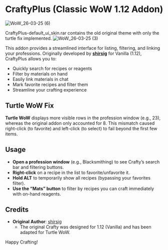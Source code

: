 # CraftyPlus (Classic WoW 1.12 Addon)

![WoW_26-03-25 (6)](https://github.com/user-attachments/assets/2c4451f3-06af-449d-9dc6-f52d3ea80943)

CraftyPlus-default_ui_skin.rar contains the old original theme with only the turtle fix implemented.
![WoW_26-03-25 (3)](https://github.com/user-attachments/assets/d45dc1be-72b8-4882-a9eb-6c9340b160be)

This addon provides a streamlined interface for listing, filtering, and linking your professions. Originally developed by **[shirsig](https://github.com/shirsig/crafty)** for Vanilla (1.12), CraftyPlus allows you to:

- Quickly search for recipes or reagents  
- Filter by materials on hand  
- Easily link materials in chat  
- Mark favorite recipes and filter them  
- Streamline your crafting experience  

## Turtle WoW Fix

**Turtle WoW** displays more visible rows in the profession window (e.g., 23), whereas the original addon only accounted for 8. This mismatch caused right-click (to favorite) and left-click (to select) to fail beyond the first few items.  

## Usage

- **Open a profession window** (e.g., Blacksmithing) to see Crafty’s search bar and filtering buttons.  
- **Right-click** on a recipe in the list to favorite/unfavorite it.  
- **Hold ALT** to temporarily show all recipes (bypassing your favorites filter).  
- **Use the “Mats” button** to filter by recipes you can craft immediately with on-hand reagents.

## Credits

- **Original Author**: [shirsig](https://github.com/shirsig/crafty)  
  - The original Crafty was designed for 1.12 (Vanilla) and has been adapted for Turtle WoW.  

Happy Crafting!
